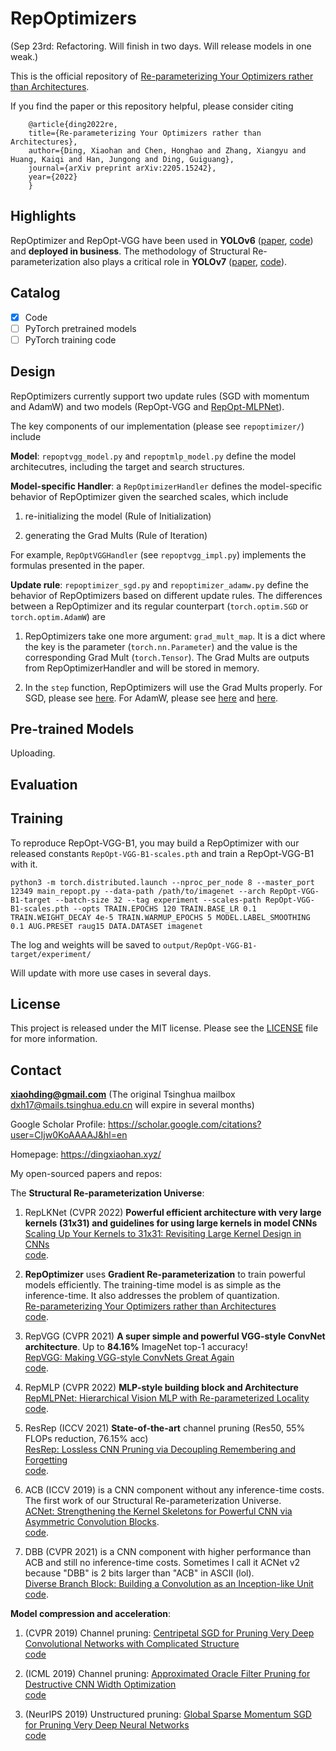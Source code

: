 # RepOptimizers

(Sep 23rd: Refactoring. Will finish in two days. Will release models in one weak.)

This is the official repository of [Re-parameterizing Your Optimizers rather than Architectures](https://arxiv.org/abs/2205.15242).

If you find the paper or this repository helpful, please consider citing

        @article{ding2022re,
        title={Re-parameterizing Your Optimizers rather than Architectures},
        author={Ding, Xiaohan and Chen, Honghao and Zhang, Xiangyu and Huang, Kaiqi and Han, Jungong and Ding, Guiguang},
        journal={arXiv preprint arXiv:2205.15242},
        year={2022}
        }


## Highlights

RepOptimizer and RepOpt-VGG have been used in **YOLOv6** ([paper](https://arxiv.org/abs/2209.02976), [code](https://github.com/meituan/YOLOv6)) and **deployed in business**. The methodology of Structural Re-parameterization also plays a critical role in **YOLOv7** ([paper](https://arxiv.org/abs/2207.02696), [code](https://github.com/WongKinYiu/yolov7)).

## Catalog
- [x] Code
- [ ] PyTorch pretrained models
- [ ] PyTorch training code

<!-- ✅ ⬜️  -->

## Design

RepOptimizers currently support two update rules (SGD with momentum and AdamW) and two models (RepOpt-VGG and [RepOpt-MLPNet](https://github.com/DingXiaoH/RepMLP)).

The key components of our implementation (please see ```repoptimizer/```) include

**Model**: ```repoptvgg_model.py``` and ```repoptmlp_model.py``` define the model architecutres, including the target and search structures.

**Model-specific Handler**: a ```RepOptimizerHandler``` defines the model-specific behavior of RepOptimizer given the searched scales, which include

1. re-initializing the model (Rule of Initialization)

2. generating the Grad Mults (Rule of Iteration)

For example, ```RepOptVGGHandler``` (see ```repoptvgg_impl.py```) implements the formulas presented in the paper.

**Update rule**: ```repoptimizer_sgd.py``` and ```repoptimizer_adamw.py``` define the behavior of RepOptimizers based on different update rules. The differences between a RepOptimizer and its regular counterpart (```torch.optim.SGD``` or ```torch.optim.AdamW```) are 

1. RepOptimizers take one more argument: ```grad_mult_map```. It is a dict where the key is the parameter (```torch.nn.Parameter```) and the value is the corresponding Grad Mult (```torch.Tensor```). The Grad Mults are outputs from RepOptimizerHandler and will be stored in memory.

2. In the ```step``` function, RepOptimizers will use the Grad Mults properly. For SGD, please see [here](https://github.com/DingXiaoH/RepOptimizers/blob/main/repoptimizer/repoptimizer_sgd.py#L38). For AdamW, please see [here](https://github.com/DingXiaoH/RepOptimizers/blob/main/repoptimizer/repoptimizer_adamw.py#L145) and [here](https://github.com/DingXiaoH/RepOptimizers/blob/main/repoptimizer/repoptimizer_adamw.py#L274).


## Pre-trained Models

Uploading.


## Evaluation


## Training

To reproduce RepOpt-VGG-B1, you may build a RepOptimizer with our released constants ```RepOpt-VGG-B1-scales.pth``` and train a RepOpt-VGG-B1 with it.
```
python3 -m torch.distributed.launch --nproc_per_node 8 --master_port 12349 main_repopt.py --data-path /path/to/imagenet --arch RepOpt-VGG-B1-target --batch-size 32 --tag experiment --scales-path RepOpt-VGG-B1-scales.pth --opts TRAIN.EPOCHS 120 TRAIN.BASE_LR 0.1 TRAIN.WEIGHT_DECAY 4e-5 TRAIN.WARMUP_EPOCHS 5 MODEL.LABEL_SMOOTHING 0.1 AUG.PRESET raug15 DATA.DATASET imagenet
```
The log and weights will be saved to ```output/RepOpt-VGG-B1-target/experiment/```

Will update with more use cases in several days.



## License
This project is released under the MIT license. Please see the [LICENSE](LICENSE) file for more information.

## Contact

**xiaohding@gmail.com** (The original Tsinghua mailbox dxh17@mails.tsinghua.edu.cn will expire in several months)

Google Scholar Profile: https://scholar.google.com/citations?user=CIjw0KoAAAAJ&hl=en

Homepage: https://dingxiaohan.xyz/

My open-sourced papers and repos: 

The **Structural Re-parameterization Universe**:

1. RepLKNet (CVPR 2022) **Powerful efficient architecture with very large kernels (31x31) and guidelines for using large kernels in model CNNs**\
[Scaling Up Your Kernels to 31x31: Revisiting Large Kernel Design in CNNs](https://arxiv.org/abs/2203.06717)\
[code](https://github.com/DingXiaoH/RepLKNet-pytorch).

2. **RepOptimizer** uses **Gradient Re-parameterization** to train powerful models efficiently. The training-time model is as simple as the inference-time. It also addresses the problem of quantization.\
[Re-parameterizing Your Optimizers rather than Architectures](https://arxiv.org/pdf/2205.15242.pdf)\
[code](https://github.com/DingXiaoH/RepOptimizers).

3. RepVGG (CVPR 2021) **A super simple and powerful VGG-style ConvNet architecture**. Up to **84.16%** ImageNet top-1 accuracy!\
[RepVGG: Making VGG-style ConvNets Great Again](https://arxiv.org/abs/2101.03697)\
[code](https://github.com/DingXiaoH/RepVGG).

4. RepMLP (CVPR 2022) **MLP-style building block and Architecture**\
[RepMLPNet: Hierarchical Vision MLP with Re-parameterized Locality](https://arxiv.org/abs/2112.11081)\
[code](https://github.com/DingXiaoH/RepMLP).

5. ResRep (ICCV 2021) **State-of-the-art** channel pruning (Res50, 55\% FLOPs reduction, 76.15\% acc)\
[ResRep: Lossless CNN Pruning via Decoupling Remembering and Forgetting](https://openaccess.thecvf.com/content/ICCV2021/papers/Ding_ResRep_Lossless_CNN_Pruning_via_Decoupling_Remembering_and_Forgetting_ICCV_2021_paper.pdf)\
[code](https://github.com/DingXiaoH/ResRep).

6. ACB (ICCV 2019) is a CNN component without any inference-time costs. The first work of our Structural Re-parameterization Universe.\
[ACNet: Strengthening the Kernel Skeletons for Powerful CNN via Asymmetric Convolution Blocks](http://openaccess.thecvf.com/content_ICCV_2019/papers/Ding_ACNet_Strengthening_the_Kernel_Skeletons_for_Powerful_CNN_via_Asymmetric_ICCV_2019_paper.pdf).\
[code](https://github.com/DingXiaoH/ACNet). 

7. DBB (CVPR 2021) is a CNN component with higher performance than ACB and still no inference-time costs. Sometimes I call it ACNet v2 because "DBB" is 2 bits larger than "ACB" in ASCII (lol).\
[Diverse Branch Block: Building a Convolution as an Inception-like Unit](https://arxiv.org/abs/2103.13425)\
[code](https://github.com/DingXiaoH/DiverseBranchBlock).

**Model compression and acceleration**:

1. (CVPR 2019) Channel pruning: [Centripetal SGD for Pruning Very Deep Convolutional Networks with Complicated Structure](http://openaccess.thecvf.com/content_CVPR_2019/html/Ding_Centripetal_SGD_for_Pruning_Very_Deep_Convolutional_Networks_With_Complicated_CVPR_2019_paper.html)\
[code](https://github.com/DingXiaoH/Centripetal-SGD)

2. (ICML 2019) Channel pruning: [Approximated Oracle Filter Pruning for Destructive CNN Width Optimization](http://proceedings.mlr.press/v97/ding19a.html)\
[code](https://github.com/DingXiaoH/AOFP)

3. (NeurIPS 2019) Unstructured pruning: [Global Sparse Momentum SGD for Pruning Very Deep Neural Networks](http://papers.nips.cc/paper/8867-global-sparse-momentum-sgd-for-pruning-very-deep-neural-networks.pdf)\
[code](https://github.com/DingXiaoH/GSM-SGD)


